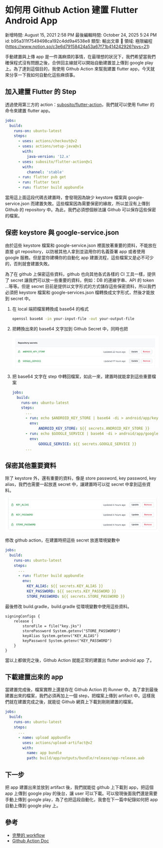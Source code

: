 # 如何用 Github Action 建置 Flutter Android App

新增時間: August 15, 2021 2:58 PM
最後編輯時間: October 24, 2025 5:24 PM
id: b95a311f7549498ca192c4dd9a4538e8
類型: 輸出文章
🧩 領域: 極限編程 (https://www.notion.so/c3e6d79158424a53a67f71b414242926?pvs=21)

手動建置與上傳 app 是一件滿麻煩的事情，在最理想的狀況下，我們希望當我們確保程式沒有問題之後，合併回主線就可以開始自動建置並上傳到 google play 上。為了達到這個目的，我使用 Github Action 來幫我建置 flutter app，今天就來分享一下我如何自動化這些麻煩事。

## 加入建置 Flutter 的 Step

透過使用第三方的 action：[subosito/flutter-action](https://github.com/subosito/flutter-action)，我們就可以使用 flutter 的命令來建置 flutter app。

```yaml
jobs:
  build:
    runs-on: ubuntu-latest
    steps:
      - uses: actions/checkout@v2
      - uses: actions/setup-java@v1
        with:
          java-version: '12.x'
 	  - uses: subosito/flutter-action@v1
        with:
          channel: 'stable'
      - run: flutter pub get
      - run: flutter test
      - run: flutter build appbundle
```

當用這上面這段代碼去建置時，會發現因為缺少 keystore 檔案與 google-service.json 而建置失敗。這些檔案因為需要保密的緣故，所以並沒有上傳到 Github 的 repository 中。為此，我們必須想個辦法讓 Github 可以保存這些保密的檔案。

## 保密 keystore 與 google-service.json

由於這些 keystore 檔案和 google-service.json 裡面放著重要的資料，不能放在直接 git repository，以防被其他人拿到並盜用你的名義簽署 app 或者使用 google 服務。但是當你建構你的自動化 app 建置流程，這些檔案又是必不可少的，否則就會建置失敗。

為了在 github 上保密這些資料，github 也向其他各式各樣的 CI 工具一樣，提供了 secret 讓我們可以放一些重要的資料，例如：DB 的連線字串、API 的 token ...等等。但是 secret 目前是提供以文字形式的方式儲存這些保密資料，所以我們必須把 keystore 檔案和 google-services.json 檔轉換成文字形式，然後才能放到 secret 中。

1. 在 local 端把檔案轉換成 base64 的格式
    
    ```bash
    openssl base64 -in your-input-file -out your-output-file
    ```
    
2. 把轉換出來的 base64 文字加到 Github Secret 中，同時也把
    
    ![截圖 2021-08-15 下午1.47.30.png](%E5%A6%82%E4%BD%95%E7%94%A8%20Github%20Action%20%E5%BB%BA%E7%BD%AE%20Flutter%20Android%20App/%E6%88%AA%E5%9C%96_2021-08-15_%E4%B8%8B%E5%8D%881.47.30.png)
    
3. 把 base64 文字在 step 中轉回檔案，如此一來，建置時就能拿到這些重要檔案
    
    ```yaml
    jobs:
      build:
        runs-on: ubuntu-latest
        steps:
    	  ...
    	  - run: echo $ANDROID_KEY_STORE | base64 -di > android/app/key.jks
      		env:
        		ANDROID_KEY_STORE: ${{ secrets.ANDROID_KEY_STORE }}
    	  - run: echo $GOOGLE_SERVICE | base64 -di > android/app/google-services.jon
      		env:
        		GOOGLE_SERVICE: ${{ secrets.GOOGLE_SERVICE }}
    	  ...
    ```
    

## 保密其他重要資料

除了 keystore 外，還有重要的資料，像是 store password, key password, key alias，我們也需要一起放進 secret 中，讓建置時可以從 secret 中拿到這些資料。

![Pasted image 20210815142324.png](%E5%A6%82%E4%BD%95%E7%94%A8%20Github%20Action%20%E5%BB%BA%E7%BD%AE%20Flutter%20Android%20App/Pasted_image_20210815142324.png)

修改 github action，在建置時把這些 secret 放進環境變數中

```yaml
jobs:
  build:
    runs-on: ubuntu-latest
    steps:
      ...
      - run: flutter build appbundle
	  	env:
  		  KEY_ALIAS: ${{ secrets.KEY_ALIAS }}
  		  KEY_PASSWORD: ${{ secrets.KEY_PASSWORD }}
  		  STORE_PASSWORD: ${{ secrets.STORE_PASSWORD }}

```

最後修改 build.gradle，build.gradle 從環境變數中使用這些資料。

```
signingConfigs {
	release {
 		storeFile = file("key.jks")
 		storePassword System.getenv("STORE_PASSWORD")
 		keyAlias System.getenv("KEY_ALIAS")
 		keyPassword System.getenv("KEY_PASSWORD")
 	}
}
```

當以上都做完之後，Github Action 就能正常的建置出 flutter android app 了。

## 下載建置出來的 app

當建置完成後，檔案實際上還是存在 Github Action 的 Runner 中。為了拿到最後建置出來的檔案，我們必須再加上一個 step，把檔案上傳到 artifact 中。這樣我們就在建置完成之後，就能從 Github 網頁上下載到剛剛建置的檔案。

```yaml
jobs:
  build:
    runs-on: ubuntu-latest
    steps:
      ...
	  - name: upload appbundle
  		uses: actions/upload-artifact@v2
  		with:
    	  name: app bundle
    	  path: build/app/outputs/bundle/release/app-release.aab

```

## 下一步

把 app 建置出來並放到 artifact 後，我們就能從 github 上下載到 app，把這個 app 上傳到 google play 的後台，讓 user 可以下載。可以發現後面我們還是需要手動上傳到 google play，為了也把這段自動化，我會在下一篇中紀錄如何把 app 自動上傳到 google play 上。

## 參考

- [完整的 workflow](https://github.com/easylive1989/LittleFlowerApp/blob/master/.github/workflows/build.yml)
- [Github Action Doc](https://docs.github.com/en/actions/guides/storing-workflow-data-as-artifacts#uploading-build-and-test-artifacts)